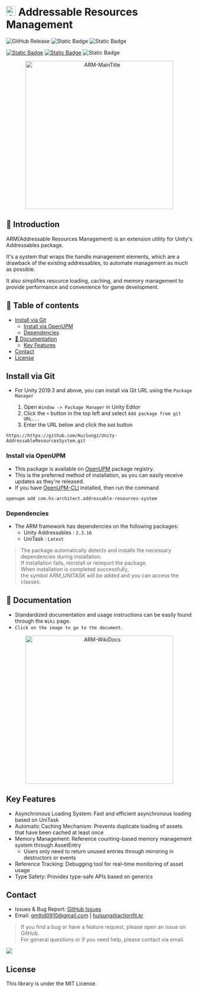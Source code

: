 # <img alt="ARM-Icon" src="https://imgur.com/zdGDYCN.png" width="26"/> Addressable Resources Management

![GitHub Release](https://img.shields.io/github/v/release/HuiSungz/Unity-AddressableResourcesSystem?display_name=release&style=for-the-badge&logo=github)
![Static Badge](https://img.shields.io/badge/UNITY-6000.0%2B-blue?style=for-the-badge&logo=unity)
![Static Badge](https://img.shields.io/badge/DEPENDENCIES-UniTask--Addressables-green?style=for-the-badge&logo=unity)

[![Static Badge](https://img.shields.io/badge/ARM-Wiki-orange?style=for-the-badge&logo=gitbook)](https://github.com/HuiSungz/Unity-AddressableResourcesSystem/wiki)
[![Static Badge](https://img.shields.io/badge/ARM-한국어-orange?style=for-the-badge)](https://github.com/HuiSungz/Unity-AddressableResourcesSystem/blob/main/README-kr.md)
![Static Badge](https://img.shields.io/badge/LICENSE-MIT-MIT?style=for-the-badge)

<p align="center">
  <img alt="ARM-MainTitle" src="https://imgur.com/0wBjlUx.png" width="400"/>
</p>

## 📌 Introduction

ARM(Addressable Resources Management) is an extension utility for Unity's Addressables package.

It's a system that wraps the handle management elements, which are a drawback of the existing addressables, to automate management as much as possible.

It also simplifies resource loading, caching, and memory management to provide performance and convenience for game development.

## 📌 Table of contents

- [Install via Git](#install-via-git)
  - [Install via OpenUPM](#install-via-openupm)
  - [Dependencies](#dependencies)
- [📝 Documentation](#-documentation)
  - [Key Features](#key-features)
- [Contact](#contact)
- [License](#license)

## Install via Git

- For Unity 2019.3 and above, you can install via Git URL using the `Package Manager`

  1. Open `Window -> Package Manager` in Unity Editor
  2. Click the `+` button in the top left and select `Add package from git URL...`
  3. Enter the URL below and click the `Add` button
 
```
https://https://github.com/HuiSungz/Unity-AddressableResourcesSystem.git
```

### Install via OpenUPM
- This package is available on [OpenUPM](https://openupm.com) package registry.
- This is the preferred method of installation, as you can easily receive updates as they're released.
- If you have [OpenUPM-CLI](https://github.com/openupm/openupm-cli) installed, then run the command

```
openupm add com.hs-architect.addressable-resources-system
```

### Dependencies

- The ARM framework has dependencies on the following packages:
  - Unity Addressables : `2.3.16`
  - UniTask : `Latest`
> The package automatically detects and installs the necessary dependencies during installation.<br>
> If installation fails, reinstall or reimport the package.<br>
> When installation is completed successfully, <br>
> the symbol ARM_UNITASK will be added and you can access the classes.

## 📝 Documentation

- Standardized documentation and usage instructions can be easily found through the `Wiki` page.
- `Click on the image to go to the document.`

<p align="center">
  <a href="https://github.com/HuiSungz/Unity-AddressableResourcesSystem/wiki">
    <img alt="ARM-WikiDocs" src="https://github.com/user-attachments/assets/57268b11-d24b-423d-810f-94c49afd5470" width="400"/>
  </a>
</p>

## Key Features

- Asynchronous Loading System: Fast and efficient asynchronous loading based on UniTask
- Automatic Caching Mechanism: Prevents duplicate loading of assets that have been cached at least once
- Memory Management: Reference counting-based memory management system through AssetEntry
  - Users only need to return unused entries through mirroring in destructors or events
- Reference Tracking: Debugging tool for real-time monitoring of asset usage
- Type Safety: Provides type-safe APIs based on generics

## Contact

- Issues & Bug Report: [GitHub Issues](https://github.com/HuiSungz/Unity-AddressableResourcesSystem/issues)
- Email: gmltjd0910@gmail.com | huisung@actionfit.kr

> If you find a bug or have a feature request, please open an issue on GitHub.<br>
> For general questions or if you need help, please contact via email.

[![](https://github.com/user-attachments/assets/d7dfc32d-bb84-452c-a7ee-c0b5ba3b487a)](https://github.com/users/huisungz/sponsorship)

## License

This library is under the MIT License.
